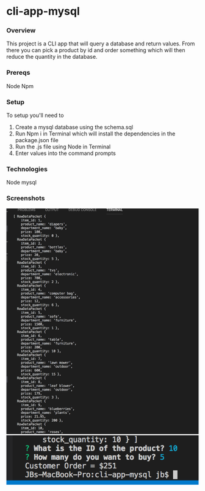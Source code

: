 # cli-app-mysql


### Overview

This project is a CLI app that will query a database and return values. From there you can pick a product by id and order something which will then reduce the quantity in the database.

### Prereqs

Node
Npm

### Setup

To setup you'll need to

1) Create a mysql database using the schema.sql
2) Run Npm i in Terminal which will install the dependencies in the package.json file
3) Run the .js file using Node in Terminal
4) Enter values into the command prompts


### Technologies
Node
mysql


### Screenshots

![Alt text](/dbresult.png?raw=true "Database Result")
![Alt text](/order.png?raw=true "Database Result")